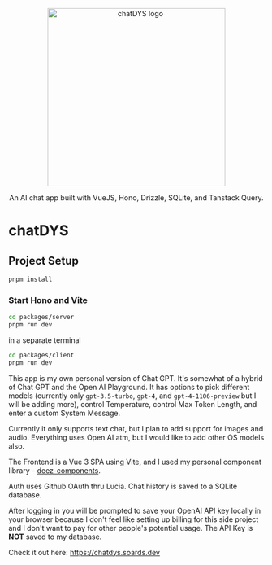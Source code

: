 <p align="center">
  <a href="https://chatdys.soards.dev" target="_blank">
    <picture>
      <source media="(prefers-color-scheme: dark)" srcset="./packages/client/src/assets/img/chat-dys.svg">
      <source media="(prefers-color-scheme: light)" srcset="./packages/client/src/assets/img/chat-dys-light.svg">
      <img alt="chatDYS logo" width="350" style="max-width: 100%;">
    </picture>
  </a>
</p>

<p align="center">
  An AI chat app built with VueJS, Hono, Drizzle, SQLite, and Tanstack Query.
</p>

# chatDYS

## Project Setup

```sh
pnpm install
```

### Start Hono and Vite

```sh
cd packages/server
pnpm run dev
```

in a separate terminal

```sh
cd packages/client
pnpm run dev
```

This app is my own personal version of Chat GPT. It's somewhat of a hybrid of Chat GPT and the Open AI Playground. It has options to pick different models (currently only `gpt-3.5-turbo`, `gpt-4`, and `gpt-4-1106-preview` but I will be adding more), control Temperature, control Max Token Length, and enter a custom System Message.

Currently it only supports text chat, but I plan to add support for images and audio. Everything uses Open AI atm, but I would like to add other OS models also.

The Frontend is a Vue 3 SPA using Vite, and I used my personal component library - [deez-components](https://github.com/dys-org/deez-components).

Auth uses Github OAuth thru Lucia. Chat history is saved to a SQLite database.

After logging in you will be prompted to save your OpenAI API key locally in your browser because I don't feel like setting up billing for this side project and I don't want to pay for other people's potential usage. The API Key is **NOT** saved to my database.

Check it out here: https://chatdys.soards.dev
